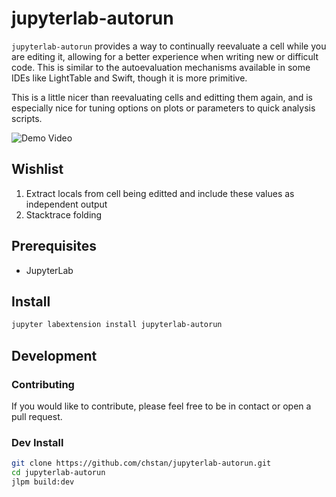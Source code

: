 # jupyterlab-autorun

`jupyterlab-autorun` provides a way to continually reevaluate a cell while you are editing it, allowing for a better experience when writing new or difficult code. This is similar to the autoevaluation mechanisms available in some IDEs like LightTable and Swift, though it is more primitive.

This is a little nicer than reevaluating cells and editting them again, and is especially nice for tuning options on plots or parameters to quick analysis scripts.

![Demo Video](./resource/demo.gif)

## Wishlist

1. Extract locals from cell being editted and include these values as independent output
2. Stacktrace folding

## Prerequisites

- JupyterLab

## Install

```bash
jupyter labextension install jupyterlab-autorun
```

## Development

### Contributing

If you would like to contribute, please feel free to be in contact or open a pull request.

### Dev Install

```bash
git clone https://github.com/chstan/jupyterlab-autorun.git
cd jupyterlab-autorun
jlpm build:dev
```
